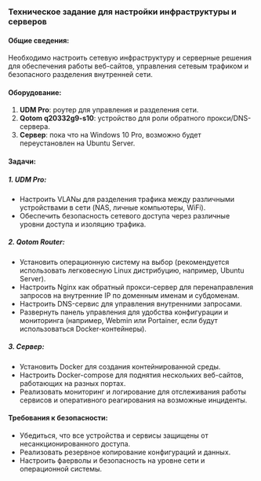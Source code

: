 ### Техническое задание для настройки инфраструктуры и серверов

#### Общие сведения:

Необходимо настроить сетевую инфраструктуру и серверные решения для обеспечения работы веб-сайтов, управления сетевым трафиком и безопасного разделения внутренней сети.

#### Оборудование:

1. **UDM Pro**: роутер для управления и разделения сети.
2. **Qotom q20332g9-s10**: устройство для роли обратного прокси/DNS-сервера.
3. **Сервер**: пока что на Windows 10 Pro, возможно будет переустановлен на Ubuntu Server.

#### Задачи:

##### 1. UDM Pro:

- Настроить VLANы для разделения трафика между различными устройствами в сети (NAS, личные компьютеры, WiFi).
- Обеспечить безопасность сетевого доступа через различные уровни доступа и изоляцию трафика.

##### 2. Qotom Router:

- Установить операционную систему на выбор (рекомендуется использовать легковесную Linux дистрибуцию, например, Ubuntu Server).
- Настроить Nginx как обратный прокси-сервер для перенаправления запросов на внутренние IP по доменным именам и субдоменам.
- Настроить DNS-сервис для управления внутренними запросами.
- Развернуть панель управления для удобства конфигурации и мониторинга (например, Webmin или Portainer, если будут использоваться Docker-контейнеры).

##### 3. Сервер:

- Установить Docker для создания контейнированной среды.
- Настроить Docker-compose для поднятия нескольких веб-сайтов, работающих на разных портах.
- Реализовать мониторинг и логирование для отслеживания работы сервисов и оперативного реагирования на возможные инциденты.

#### Требования к безопасности:

- Убедиться, что все устройства и сервисы защищены от несанкционированного доступа.
- Реализовать резервное копирование конфигураций и данных.
- Настроить фаерволы и безопасность на уровне сети и операционной системы.